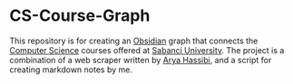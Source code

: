 # CS-Course-Graph
This repository is for creating an [Obsidian](https://obsidian.md/) graph that connects the [Computer Science](https://cs.sabanciuniv.edu/) courses offered at [Sabanci University](https://www.sabanciuniv.edu/). The project is a combination of a web scraper written by [Arya Hassibi](https://github.com/aryahassibi), and a script for creating markdown notes by me.
